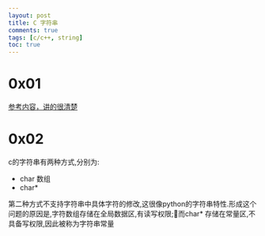 ```yaml
---
layout: post
title: C 字符串
comments: true
tags: [c/c++, string]
toc: true
---
```


# 0x01
[参考内容，讲的很清楚](http://c.biancheng.net/cpp/html/80.html)

# 0x02
c的字符串有两种方式,分别为:
* char 数组
* char* 

第二种方式不支持字符串中具体字符的修改,这很像python的字符串特性.形成这个问题的原因是,字符数组存储在全局数据区,有读写权限;而char* 存储在常量区,不具备写权限,因此被称为字符串常量
